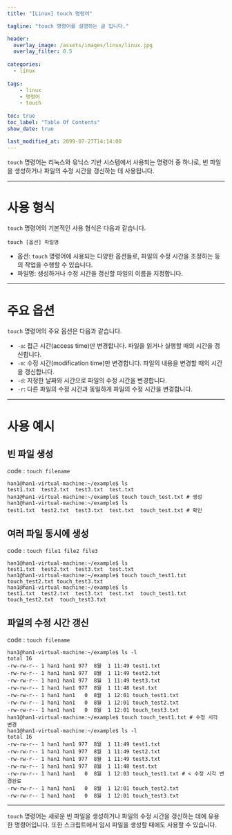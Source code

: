 ```yaml
---
title: "[Linux] touch 명령어"

tagline: "touch 명령어를 설명하는 글 입니다."

header:
  overlay_image: /assets/images/linux/linux.jpg
  overlay_filter: 0.5
  
categories:
  - linux
  
tags:
    - linux
    - 명령어
    - touch
    
toc: true
toc_label: "Table Of Contents"
show_date: true

last_modified_at: 2099-07-27T14:14:00
---
```


`touch` 명령어는 리눅스와 유닉스 기반 시스템에서 사용되는 명령어 중 하나로, 빈 파일을 생성하거나 파일의 수정 시간을 갱신하는 데 사용됩니다.

---

# 사용 형식
`touch` 명령어의 기본적인 사용 형식은 다음과 같습니다.

``` shell
touch [옵션] 파일명
```

- 옵션: `touch` 명령어에 사용되는 다양한 옵션들로, 파일의 수정 시간을 조정하는 등의 작업을 수행할 수 있습니다.
- 파일명: 생성하거나 수정 시간을 갱신할 파일의 이름을 지정합니다.
  
---

# 주요 옵션
`touch` 명령어의 주요 옵션은 다음과 같습니다.

- `-a`: 접근 시간(access time)만 변경합니다. 파일을 읽거나 실행할 때의 시간을 갱신합니다.
- `-m`: 수정 시간(modification time)만 변경합니다. 파일의 내용을 변경할 때의 시간을 갱신합니다.
- `-d`: 지정한 날짜와 시간으로 파일의 수정 시간을 변경합니다.
- `-r`: 다른 파일의 수정 시간과 동일하게 파일의 수정 시간을 변경합니다.

---

# 사용 예시

## 빈 파일 생성
code : `touch filename`

``` shell
han1@han1-virtual-machine:~/example$ ls
test1.txt  test2.txt  test3.txt  test.txt
han1@han1-virtual-machine:~/example$ touch touch_test.txt # 생성
han1@han1-virtual-machine:~/example$ ls
test1.txt  test2.txt  test3.txt  test.txt  touch_test.txt # 확인
```

## 여러 파일 동시에 생성
code : `touch file1 file2 file3`

``` shell
han1@han1-virtual-machine:~/example$ ls
test1.txt  test2.txt  test3.txt  test.txt
han1@han1-virtual-machine:~/example$ touch touch_test1.txt touch_test2.txt touch_test3.txt
han1@han1-virtual-machine:~/example$ ls
test1.txt  test2.txt  test3.txt  test.txt  touch_test1.txt  touch_test2.txt  touch_test3.txt
```

## 파일의 수정 시간 갱신
code : `touch filename`

``` shell
han1@han1-virtual-machine:~/example$ ls -l
total 16
-rw-rw-r-- 1 han1 han1 977  8월  1 11:49 test1.txt
-rw-rw-r-- 1 han1 han1 977  8월  1 11:49 test2.txt
-rw-rw-r-- 1 han1 han1 977  8월  1 11:49 test3.txt
-rw-rw-r-- 1 han1 han1 977  8월  1 11:48 test.txt
-rw-rw-r-- 1 han1 han1   0  8월  1 12:01 touch_test1.txt
-rw-rw-r-- 1 han1 han1   0  8월  1 12:01 touch_test2.txt
-rw-rw-r-- 1 han1 han1   0  8월  1 12:01 touch_test3.txt
han1@han1-virtual-machine:~/example$ touch touch_test1.txt # 수정 시각 변경
han1@han1-virtual-machine:~/example$ ls -l
total 16
-rw-rw-r-- 1 han1 han1 977  8월  1 11:49 test1.txt
-rw-rw-r-- 1 han1 han1 977  8월  1 11:49 test2.txt
-rw-rw-r-- 1 han1 han1 977  8월  1 11:49 test3.txt
-rw-rw-r-- 1 han1 han1 977  8월  1 11:48 test.txt
-rw-rw-r-- 1 han1 han1   0  8월  1 12:03 touch_test1.txt # < 수정 시각 변경완료
-rw-rw-r-- 1 han1 han1   0  8월  1 12:01 touch_test2.txt
-rw-rw-r-- 1 han1 han1   0  8월  1 12:01 touch_test3.txt 
```

---

`touch` 명령어는 새로운 빈 파일을 생성하거나 파일의 수정 시간을 갱신하는 데에 유용한 명령어입니다. 또한 스크립트에서 임시 파일을 생성할 때에도 사용할 수 있습니다.

